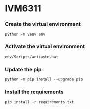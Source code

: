 # IVM6311

### Create the virtual environment 
``` python -m venv env ```
### Activate the virtual environment
```env/Scripts/actiavte.bat```
### Update the pip 
```python -m pip install --upgrade pip```
### Install the requirements 
```pip install -r requirements.txt``` 
